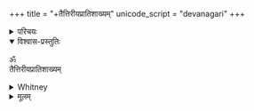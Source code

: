 +++
title = "+तैत्तिरीयप्रातिशाख्यम्"
unicode_script = "devanagari"
+++
<details><summary>परिचयः</summary>

- [आर्कैवि मूलम्](https://archive.org/stream/AtharvaVedaPratishakhyaChaturadhyayi/taittiriya_pratishakhya#page/n0/mode/2up)।

टीकाः प्राचीनताक्रमेण

- माहिषेयव्याख्या [ऽत्र](https://archive.org/details/in.ernet.dli.2015.553666/page/n9/mode/1up)।
- त्रिभाष्यरत्नो [ऽत्र](https://archive.org/stream/in.ernet.dli.2015.292717/2015.292717.The-Taittiriya#page/n3/mode/2up) च। अयं साम्प्रदायिकैर् बहु मन्यते। 
- (सोमयार्य-)त्रिभाष्यरत्न-- (गार्ग्य-गोपाल-)वैदिकाभरण-भाष्य-समेतम् [अत्र](https://archive.org/stream/in.ernet.dli.2015.313356/2015.313356.The-Taittiriya#page/n479/mode/2up)। 
- [Whitney - तैत्तिरीयप्रातिशाख्यम्](http://bangla.name/citi/taittiriya/tait_dev.htm)।
- श्रीरमण-पाठः [??]()।

</details>

<details open><summary>विश्वास-प्रस्तुतिः</summary>

ॐ  
तैत्तिरीयप्रातिशाख्यम्  
</details>

<details><summary>Whitney</summary>

(Translation by W.D. Whitney, 1868)
</details>


<details><summary>मूलम्</summary>

ॐ  
तैत्तिरीयप्रातिशाख्यम्  

</details>

  
